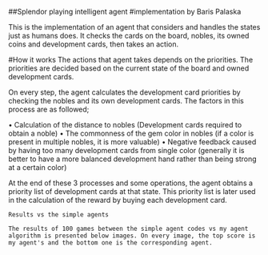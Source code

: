 ##Splendor playing intelligent agent
#implementation by Baris Palaska


This is the implementation of an agent that considers and handles the states just as humans does. It checks the cards on the board, nobles, its owned coins and development cards, then takes an action.

#How it works
 The actions that agent takes depends on the priorities. The priorities are decided based on the current state of the board and owned development cards.

On every step, the agent calculates the development card priorities by checking the nobles and its own development cards. The factors in this process are as followed;

•	Calculation of the distance to nobles (Development cards required to obtain a noble)
•	The commonness of the gem color in nobles (if a color is present in multiple nobles, it is more valuable)
•	Negative feedback caused by having too many development cards from single color (generally it is better to have a more balanced development hand rather than being strong at a certain color)

At the end of these 3 processes and some operations, the agent obtains a priority list of development cards at that state. This priority list is later used in the calculation of the reward by buying each development card.












	Results vs the simple agents

	The results of 100 games between the simple agent codes vs my agent algorithm is presented below images. On every image, the top score is my agent's and the bottom one is the corresponding agent.
